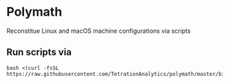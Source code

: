 # Polymath

Reconstitue Linux and macOS machine configurations via scripts

## Run scripts via

```
bash <(curl -fsSL https://raw.githubusercontent.com/TetrationAnalytics/polymath/master/bin/polly)
```
